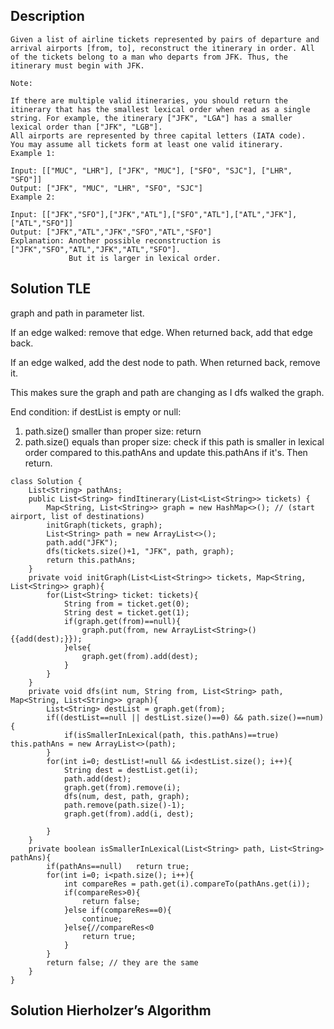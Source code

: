 ## Description

```
Given a list of airline tickets represented by pairs of departure and arrival airports [from, to], reconstruct the itinerary in order. All of the tickets belong to a man who departs from JFK. Thus, the itinerary must begin with JFK.

Note:

If there are multiple valid itineraries, you should return the itinerary that has the smallest lexical order when read as a single string. For example, the itinerary ["JFK", "LGA"] has a smaller lexical order than ["JFK", "LGB"].
All airports are represented by three capital letters (IATA code).
You may assume all tickets form at least one valid itinerary.
Example 1:

Input: [["MUC", "LHR"], ["JFK", "MUC"], ["SFO", "SJC"], ["LHR", "SFO"]]
Output: ["JFK", "MUC", "LHR", "SFO", "SJC"]
Example 2:

Input: [["JFK","SFO"],["JFK","ATL"],["SFO","ATL"],["ATL","JFK"],["ATL","SFO"]]
Output: ["JFK","ATL","JFK","SFO","ATL","SFO"]
Explanation: Another possible reconstruction is ["JFK","SFO","ATL","JFK","ATL","SFO"].
             But it is larger in lexical order.
```

## Solution TLE

graph and path in parameter list.

If an edge walked: remove that edge. When returned back, add that edge back.

If an edge walked, add the dest node to path. When returned back, remove it.

This makes sure the graph and path are changing as I dfs walked the graph.

End condition: if destList is empty or null:
1. path.size() smaller than proper size: return
2. path.size() equals than proper size: check if this path is smaller in lexical order compared to this.pathAns and update this.pathAns if it's. Then return.

```
class Solution {
    List<String> pathAns;
    public List<String> findItinerary(List<List<String>> tickets) {
        Map<String, List<String>> graph = new HashMap<>(); // (start airport, list of destinations)
        initGraph(tickets, graph);
        List<String> path = new ArrayList<>();
        path.add("JFK");
        dfs(tickets.size()+1, "JFK", path, graph);
        return this.pathAns;
    }
    private void initGraph(List<List<String>> tickets, Map<String, List<String>> graph){
        for(List<String> ticket: tickets){
            String from = ticket.get(0);
            String dest = ticket.get(1);
            if(graph.get(from)==null){
                graph.put(from, new ArrayList<String>(){{add(dest);}});             
            }else{
                graph.get(from).add(dest);
            }
        }
    }
    private void dfs(int num, String from, List<String> path, Map<String, List<String>> graph){
        List<String> destList = graph.get(from);
        if((destList==null || destList.size()==0) && path.size()==num){
            if(isSmallerInLexical(path, this.pathAns)==true)    this.pathAns = new ArrayList<>(path);
        }
        for(int i=0; destList!=null && i<destList.size(); i++){
            String dest = destList.get(i);
            path.add(dest);
            graph.get(from).remove(i);
            dfs(num, dest, path, graph);
            path.remove(path.size()-1);
            graph.get(from).add(i, dest);

        }
    }
    private boolean isSmallerInLexical(List<String> path, List<String> pathAns){
        if(pathAns==null)   return true;
        for(int i=0; i<path.size(); i++){
            int compareRes = path.get(i).compareTo(pathAns.get(i));
            if(compareRes>0){
                return false;
            }else if(compareRes==0){
                continue;
            }else{//compareRes<0
                return true;
            }
        }
        return false; // they are the same
    }
}
```

## Solution Hierholzer’s Algorithm